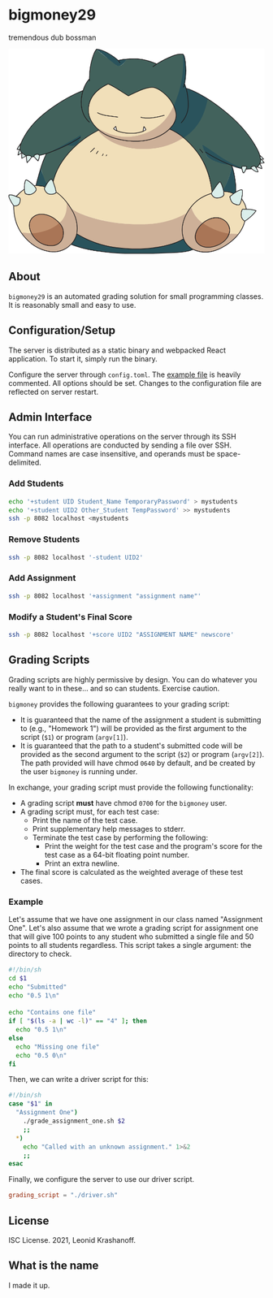# bigmoney29

tremendous dub bossman

![snorlax sitting](docs/snorlax.png)

## About

`bigmoney29` is an automated grading solution for small programming classes. It is
reasonably small and easy to use.

## Configuration/Setup

The server is distributed as a static binary and webpacked React application. To
start it, simply run the binary.

Configure the server through `config.toml`. The [example file](./examples/config.toml)
is heavily commented. All options should be set. Changes to the configuration file
are reflected on server restart.

## Admin Interface

You can run administrative operations on the server through its SSH interface.
All operations are conducted by sending a file over SSH. Command names are
case insensitive, and operands must be space-delimited.

### Add Students

```sh
echo '+student UID Student_Name TemporaryPassword' > mystudents
echo '+student UID2 Other_Student TempPassword' >> mystudents
ssh -p 8082 localhost <mystudents
```

### Remove Students

```sh
ssh -p 8082 localhost '-student UID2'
```

### Add Assignment

```sh
ssh -p 8082 localhost '+assignment "assignment name"'
```

### Modify a Student's Final Score

```sh
ssh -p 8082 localhost '+score UID2 "ASSIGNMENT NAME" newscore'
```

## Grading Scripts

Grading scripts are highly permissive by design. You can do whatever you really
want to in these... and so can students. Exercise caution.

`bigmoney` provides the following guarantees to your grading script:

* It is guaranteed that the name of the assignment a student is submitting to
  (e.g., "Homework 1") will be provided as the first argument to the script
  (`$1`) or program (`argv[1]`).
* It is guaranteed that the path to a student's submitted code will be provided as the
  second argument to the script (`$2`) or program (`argv[2]`). The path provided will
  have chmod `0640` by default, and be created by the user `bigmoney` is running under.

In exchange, your grading script must provide the following functionality:
* A grading script **must** have chmod `0700` for the `bigmoney` user.
* A grading script must, for each test case:
  * Print the name of the test case.
  * Print supplementary help messages to stderr.
  * Terminate the test case by performing the following:
    * Print the weight for the test case and the program's score for the test case as
      a 64-bit floating point number.
    * Print an extra newline.
* The final score is calculated as the weighted average of these test cases.

### Example

Let's assume that we have one assignment in our class named "Assignment One". Let's also
assume that we wrote a grading script for assignment one that will give 100 points to any
student who submitted a single file and 50 points to all students regardless. This script
takes a single argument: the directory to check.

```sh
#!/bin/sh
cd $1
echo "Submitted"
echo "0.5 1\n"

echo "Contains one file"
if [ "$(ls -a | wc -l)" == "4" ]; then
  echo "0.5 1\n"
else
  echo "Missing one file"
  echo "0.5 0\n"
fi
```

Then, we can write a driver script for this:

```sh
#!/bin/sh
case "$1" in
  "Assignment One")
    ./grade_assignment_one.sh $2
    ;;
  *)
    echo "Called with an unknown assignment." 1>&2
    ;;
esac
```

Finally, we configure the server to use our driver script.

```toml
grading_script = "./driver.sh"
```

## License

ISC License. 2021, Leonid Krashanoff.

## What is the name

I made it up.
